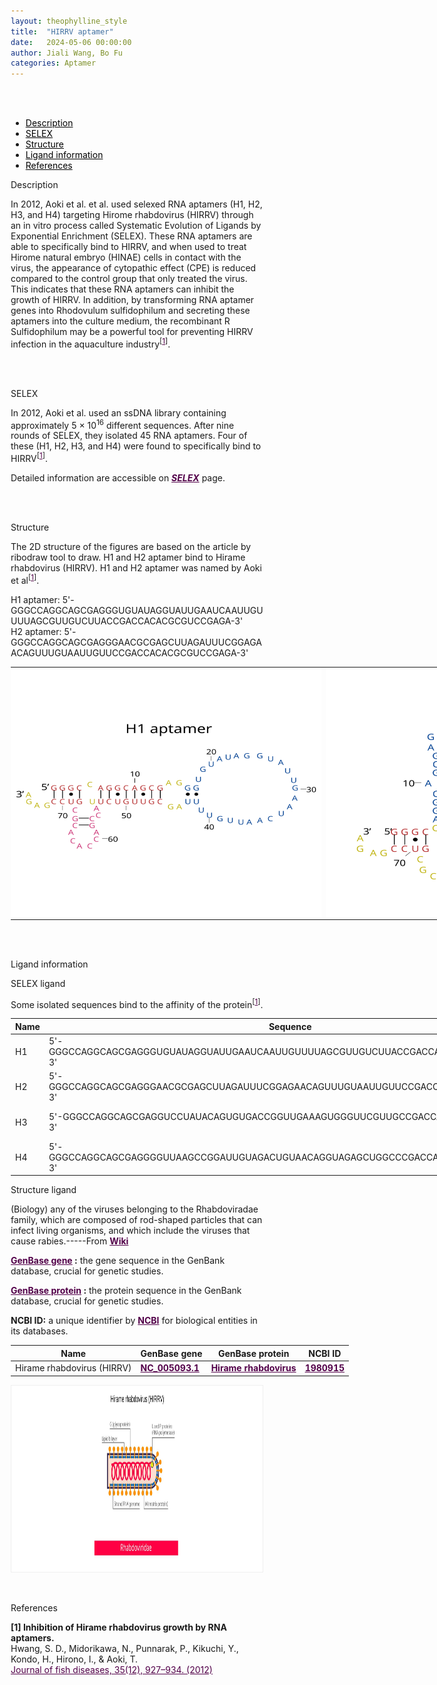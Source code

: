 ```yaml
---
layout: theophylline_style
title:  "HIRRV aptamer"
date:   2024-05-06 00:00:00
author: Jiali Wang, Bo Fu
categories: Aptamer
---
```

<html>
<head>
  <style>

  </style>
</head>
</html>

<html lang="zh-cn">
<head>
<meta charset="utf-8"> 
<style>


  .dot-paragraph::before {
            content: "• "; /* 点号和空格 */
            color: black; /* 设置点号颜色 */
            font-size: 20px; /* 调整点号大小 */
        }
  .dot-paragraph {
            margin: 5px 0; /* 调整带有点的段落的上下外边距 */
            line-height: 1.2; /* 调整带有点的段落的行高 */
        }
    * {
              margin: 0;
              padding: 0;
              box-sizing: border-box;
          }
</style>
</head>
<br>
<br>


<div class="side-nav">
<ul>
    <div class="side-nav-item"><li><a href="#description" style="color: #000000;">Description</a></li></div>
    <div class="side-nav-item"><li><a href="#SELEX" style="color: #000000;">SELEX</a></li></div>
    <div class="side-nav-item"><li><a href="#Structure" style="color: #000000;">Structure</a></li></div>
    <div class="side-nav-item"><li><a href="#ligand-recognition" style="color: #000000;">Ligand information</a></li></div>
    <div class="side-nav-item"><li><a href="#references" style="color: #000000;">References</a></li></div>
    </ul>
</div>


<p class="header_box" id="description">Description</p>
<p>In 2012, Aoki et al. et al. used selexed RNA aptamers (H1, H2, H3, and H4) targeting Hirome rhabdovirus (HIRRV) through an in vitro process called Systematic Evolution of Ligands by Exponential Enrichment (SELEX). These RNA aptamers are able to specifically bind to HIRRV, and when used to treat Hirome natural embryo (HINAE) cells in contact with the virus, the appearance of cytopathic effect (CPE) is reduced compared to the control group that only treated the virus. This indicates that these RNA aptamers can inhibit the growth of HIRRV. In addition, by transforming RNA aptamer genes into Rhodovulum sulfidophilum and secreting these aptamers into the culture medium, the recombinant R Sulfidophilum may be a powerful tool for preventing HIRRV infection in the aquaculture industry<sup>[<a href="#ref1" style="color:#520049">1</a>]</sup>.<br></p>
<br>
<br>


<p class="header_box" id="SELEX">SELEX</p>
<p>In 2012, Aoki et al. used an ssDNA library containing approximately 5 × 10<sup>16</sup> different sequences. After nine rounds of SELEX, they isolated 45 RNA aptamers. Four of these (H1, H2, H3, and H4) were found to specifically bind to HIRRV<sup>[<a href="#ref1" style="color:#520049">1</a>]</sup>.</p>
<p>Detailed information are accessible on <a href="{{ site.url }}{{ site.baseurl }}/SELEX" target="_blank" style="color:#520049"><b><i>SELEX</i></b></a> page.</p>
<br>
<br>


<p class="header_box" id="Structure">Structure</p>
<p>The 2D structure of the figures are based on the article by ribodraw tool to draw. H1 and H2 aptamer bind to Hirame rhabdovirus (HIRRV). H1 and H2 aptamer was named by Aoki et al<sup>[<a href="#ref1" style="color:#520049">1</a>]</sup>.</p>
<p>H1 aptamer: 5'-GGGCCAGGCAGCGAGGGUGUAUAGGUAUUGAAUCAAUUGUUUUAGCGUUGUCUUACCGACCACACGCGUCCGAGA-3'<br>H2 aptamer: 5'-GGGCCAGGCAGCGAGGGAACGCGAGCUUAGAUUUCGGAGAACAGUUUGUAAUUGUUCCGACCACACGCGUCCGAGA-3'</p>
<table class="table table-bordered" style="table-layout:fixed;width:1000px;margin-left:auto;margin-right:auto;"><tr>
  <td style="text-align:center;padding-bottom: 0px;padding-left: 0px;padding-top: 0px;padding-right: 0px">
  <img src="/images/2D/H1-aptamer_2D1.svg" alt="drawing" style="width:500px;height:400px;margin-top: 0px;margin-bottom: 0px;" >
  </td>
  <td style="text-align:center;padding-bottom: 0px;padding-right: 0px;padding-top: 0px;padding-right: 0px">
  <img src="/images/2D/H2-aptamer_2D2.svg" alt="drawing" style="width:500px;height:400px;margin-top: 0px;margin-bottom: 0px;" >
  </td>
  </tr>
  </table>
<br>
<br>


<p class="header_box" id="ligand-recognition">Ligand information</p>  

<p class="blowheader_box">SELEX ligand</p>
<p>Some isolated sequences bind to the affinity of the protein<sup>[<a href="#ref1" style="color:#520049">1</a>]</sup>.</p>
<table class="table table-bordered" style="table-layout:fixed;width:1000px;margin-left:auto;margin-right:auto;" >
  <thead>
      <tr>
        <th onclick="sortTable(0)">Name</th>
        <th onclick="sortTable(1)">Sequence</th>
        <th onclick="sortTable(2)">Ligand</th>
        <th onclick="sortTable(3)">Affinity</th>
      </tr>
  </thead>
    <tbody>
      <tr>
      <td name="td0">H1</td>
      <td name="td1">5'-GGGCCAGGCAGCGAGGGUGUAUAGGUAUUGAAUCAAUUGUUUUAGCGUUGUCUUACCGACCACACGCGUCCGAGA-3'</td>
      <td name="td2">Hirame rhabdovirus (HIRRV)</td>
      <td name="td3">NA</td>
    </tr>
     <tr>
      <td name="td0">H2</td>
      <td name="td1">5'-GGGCCAGGCAGCGAGGGAACGCGAGCUUAGAUUUCGGAGAACAGUUUGUAAUUGUUCCGACCACACGCGUCCGAGA-3'</td>
      <td name="td2">Hirame rhabdovirus (HIRRV)</td>
      <td name="td3">NA</td>
    </tr>
     <tr>
      <td name="td0">H3</td>
      <td name="td1">5'-GGGCCAGGCAGCGAGGUCCUAUACAGUGUGACCGGUUGAAAGUGGGUUCGUUGCCGACCACACGCGUCCGAGA-3'</td>
      <td name="td2">Hirame rhabdovirus (HIRRV)</td>
      <td name="td3">NA</td>
    </tr>
     <tr>
      <td name="td0">H4</td>
      <td name="td1">5'-GGGCCAGGCAGCGAGGGGUUAAGCCGGAUUGUAGACUGUAACAGGUAGAGCUGGCCCGACCACACGCGUCCGAGA-3'</td>
      <td name="td2">Hirame rhabdovirus (HIRRV)</td>
      <td name="td3">NA</td>
    </tr>
	  </tbody>
  </table>



<p class="blowheader_box">Structure ligand</p>
<p>(Biology) any of the viruses belonging to the Rhabdoviradae family, which are composed of rod-shaped particles that can infect living organisms, and which include the viruses that cause rabies.-----From <a href="https://en.wikipedia.org/wiki/Rabies_virus" target="_blank" style="color:#520049; text-decoration: underline;"><b>Wiki</b></a></p>

<p class="dot-paragraph"><b><a href="https://ngdc.cncb.ac.cn/genbase/" target="_blank" style="color:#520049; text-decoration: underline;"><b>GenBase gene</b></a> :</b> the gene sequence in the GenBank database, crucial for genetic studies.</p>
<p class="dot-paragraph"><b><a href="https://ngdc.cncb.ac.cn/genbase/" target="_blank" style="color:#520049; text-decoration: underline;"><b>GenBase protein</b></a> :</b> the protein sequence in the GenBank database, crucial for genetic studies.</p>
<p class="dot-paragraph"><b>NCBI ID:</b> a unique identifier by <a href="https://www.ncbi.nlm.nih.gov/" target="_blank" style="color:#520049; text-decoration: underline;"><b>NCBI</b></a> for biological entities in its databases.</p>

<table class="table table-bordered" style="table-layout:fixed;width:1000px;margin-left:auto;margin-right:auto;" >
  <thead>
      <tr>
        <th onclick="sortTable(0)">Name</th>
        <th onclick="sortTable(1)">GenBase gene</th>
        <th onclick="sortTable(2)">GenBase protein</th>
        <th onclick="sortTable(3)">NCBI ID</th>
      </tr>
  </thead>
    <tbody>
      <tr>
        <td name="td0">Hirame rhabdovirus (HIRRV)</td>
        <td name="td1"><a href="https://ngdc.cncb.ac.cn/genbase/search/gb/NC_005093.1" target="_blank" style="color:#520049"><b>NC_005093.1</b></a></td>
        <td name="td2"><a href="https://ngdc.cncb.ac.cn/genbase/search/index?accession=Hirame%20rhabdovirus&dataType=Protein&dataSource=" target="_blank" style="color:#520049"><b>Hirame rhabdovirus</b></a></td>
        <td name="td3"><a href="https://www.ncbi.nlm.nih.gov/datasets/taxonomy/1980915/" target="_blank" style="color:#520049"><b>1980915</b></a></td>
      </tr>
	  </tbody>
  </table>
<div style="display: flex; justify-content: center;"></div>
<img src="/images/Structure_ligand/HIRRV_stru_ligand.svg" alt="drawing" style="width:1000px;height:300px;border:solid 1px #efefef;display:block;margin:0 auto;border-radius:0;" class="img-responsive">
<div style="display: flex; justify-content: center;"></div>
<br>
<br>

         
<p class="header_box" id="references">References</p>
                
<a id="ref1"></a><font><strong>[1] Inhibition of Hirame rhabdovirus growth by RNA aptamers.</strong></font><br />
Hwang, S. D., Midorikawa, N., Punnarak, P., Kikuchi, Y., Kondo, H., Hirono, I., & Aoki, T.<br />
<a href="https://pubmed.ncbi.nlm.nih.gov/22943666/" target="_blank" style="color:#520049" >Journal of fish diseases, 35(12), 927–934. (2012)</a>
<br/>
